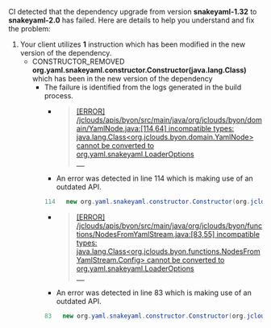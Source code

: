 CI detected that the dependency upgrade from version **snakeyaml-1.32** to **snakeyaml-2.0** has failed. Here are details to help you understand and fix the problem:
1. Your client utilizes **1** instruction which has been modified in the new version of the dependency.
   * <summary>CONSTRUCTOR_REMOVED <b>org.yaml.snakeyaml.constructor.Constructor(java.lang.Class)</b> which has been <b></b> in the new version of the dependency</summary>
            
        *  <summary>The failure is identified from the logs generated in the build process. </summary>
          
            *   >[[ERROR] /jclouds/apis/byon/src/main/java/org/jclouds/byon/domain/YamlNode.java:[114,64] incompatible types: java.lang.Class<org.jclouds.byon.domain.YamlNode> cannot be converted to org.yaml.snakeyaml.LoaderOptions<br>&nbsp;&nbsp;&nbsp;&nbsp;](https://github.com/chains-project/breaking-good/actions/runs/8110103454/job/22166641300#step:4:6833)
            *   An error was detected in line 114 which is making use of an outdated API.
             ``` java
             114   new org.yaml.snakeyaml.constructor.Constructor(org.jclouds.byon.functions.NodesFromYamlStream.Config.class);
            ```
            *   >[[ERROR] /jclouds/apis/byon/src/main/java/org/jclouds/byon/functions/NodesFromYamlStream.java:[83,55] incompatible types: java.lang.Class<org.jclouds.byon.functions.NodesFromYamlStream.Config> cannot be converted to org.yaml.snakeyaml.LoaderOptions<br>&nbsp;&nbsp;&nbsp;&nbsp;](https://github.com/chains-project/breaking-good/actions/runs/8110103454/job/22166641300#step:4:6834)
            *   An error was detected in line 83 which is making use of an outdated API.
             ``` java
             83   new org.yaml.snakeyaml.constructor.Constructor(org.jclouds.byon.functions.NodesFromYamlStream.Config.class);
            ```
            


